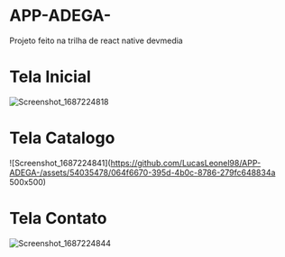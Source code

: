 # APP-ADEGA-
Projeto feito na trilha de react native devmedia 

# **Tela Inicial**

![Screenshot_1687224818](https://github.com/LucasLeonel98/APP-ADEGA-/assets/54035478/6bd2d37c-b4e8-4502-8826-08265d73275b)

# **Tela Catalogo**

![Screenshot_1687224841](https://github.com/LucasLeonel98/APP-ADEGA-/assets/54035478/064f6670-395d-4b0c-8786-279fc648834a 500x500)

# **Tela Contato**


![Screenshot_1687224844](https://github.com/LucasLeonel98/APP-ADEGA-/assets/54035478/6c9095d0-8890-4435-9bec-f7c4493931c9)
